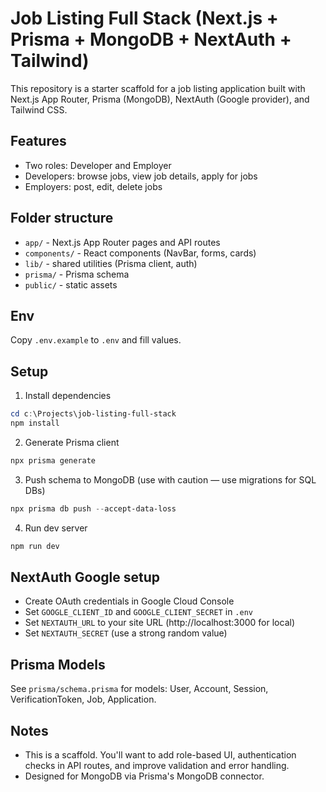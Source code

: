 # Job Listing Full Stack (Next.js + Prisma + MongoDB + NextAuth + Tailwind)

This repository is a starter scaffold for a job listing application built with Next.js App Router, Prisma (MongoDB), NextAuth (Google provider), and Tailwind CSS.

## Features
- Two roles: Developer and Employer
- Developers: browse jobs, view job details, apply for jobs
- Employers: post, edit, delete jobs

## Folder structure

- `app/` - Next.js App Router pages and API routes
- `components/` - React components (NavBar, forms, cards)
- `lib/` - shared utilities (Prisma client, auth)
- `prisma/` - Prisma schema
- `public/` - static assets

## Env
Copy `.env.example` to `.env` and fill values.

## Setup

1. Install dependencies

```powershell
cd c:\Projects\job-listing-full-stack
npm install
```

2. Generate Prisma client

```powershell
npx prisma generate
```

3. Push schema to MongoDB (use with caution — use migrations for SQL DBs)

```powershell
npx prisma db push --accept-data-loss
```

4. Run dev server

```powershell
npm run dev
```

## NextAuth Google setup
- Create OAuth credentials in Google Cloud Console
- Set `GOOGLE_CLIENT_ID` and `GOOGLE_CLIENT_SECRET` in `.env`
- Set `NEXTAUTH_URL` to your site URL (http://localhost:3000 for local)
- Set `NEXTAUTH_SECRET` (use a strong random value)

## Prisma Models
See `prisma/schema.prisma` for models: User, Account, Session, VerificationToken, Job, Application.

## Notes
- This is a scaffold. You'll want to add role-based UI, authentication checks in API routes, and improve validation and error handling.
- Designed for MongoDB via Prisma's MongoDB connector.
